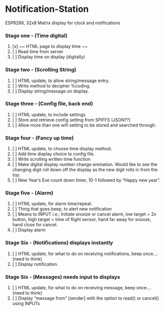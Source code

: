 # Notification-Station
ESP8266, 32x8 Matrix display for clock and notifications

### Stage one - (Time digital)
1. [x] ~~ HTML page to display time ~~
2. [ ]	Read time from server
3. [ ]	Display time on display (digitally)

### Stage two - (Scrolling String)
1. [ ]	HTML update, to allow string/message entry.
2. [ ]	Write method to decipher %coding.
3. [ ]	Display string/message on display.

### Stage three - (Config file, back end)
1. [ ]	HTML update, to include settings
2. [ ]	Store and retrieve config setting from SPIFFS (JSON??)
3. [ ]	Allow more than one wifi setting to be stored and searched through.

### Stage four - (Fancy up time)
1. [ ]	HTML update, to choose time display method.
2. [ ]	Add time display choice to config file.
3. [ ]	Write scrolling written time function
4. [ ]	Make digital display number change animation. Would like to see the changing digit roll down off the display as the new digit rolls in from the top.
5. [ ]	New Year’s Eve count down timer, 10-1 followed by “Happy new year”.

### Stage five - (Alarm)
1. [ ]	HTML update, for alarm time/repeat.
2. [ ]	Thing that goes beep, to alert new notification
3. [ ]	Means to INPUT i.e.; Initiate snooze or cancel alarm, low target = 2x button, high target = time of flight sensor, hand far away for snooze, hand close for cancel.
4. [ ]	Display alarm

### Stage Six - (Notifications) displays instantly
1. [ ]	HTML update, for what to do on receiving notifications, beep once…. (need to think)
2. [ ]	Display notification.

### Stage Six - (Messages) needs input to displays
1. [ ]	HTML update, for what to do on receiving message, beep once…. (need to think)
2. [ ]	Display “message from” [sender] with the option to read() or cancel() using INPUTs